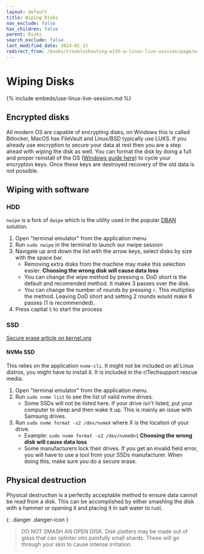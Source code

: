 ```yaml
---
layout: default
title: Wiping Disks
nav_exclude: false
has_children: false
parent: Disks
search_exclude: false
last_modified_date: 2024-02-23
redirect_from: /books/troubleshooting-with-a-linux-live-session/page/wiping-disks
---
```


# Wiping Disks
{% include embeds/use-linux-live-session.md %}

## Encrypted disks
All modern OS are capable of encrypting disks, on Windows this is called Bitlocker, MacOS has FileVault and Linux/BSD typically use LUKS. If you already use encryption to secure your data at rest then you are a step ahead with wiping the disk as well. You can format the disk by doing a full and proper reinstall of the OS ([Windows guide here](/windows)) to cycle your encryption keys. Once these keys are destroyed recovery of the old data is not possible.

## Wiping with software
### HDD
`nwipe` is a fork of `dwipe` which is the utility used in the popular [DBAN](https://dban.org/) solution.

1. Open "terminal emulator" from the application menu
2. Run `sudo nwipe` in the terminal to launch our nwipe session
3. Navigate up and down the list with the arrow keys, select disks by size with the space bar. 
	* Removing extra disks from the machine may make this selection easier. **Choosing the wrong disk will cause data loss**
	* You can change the wipe method by pressing `m`. DoD short is the default and recomended method. It makes 3 passes over the disk.
    * You can change the number of rounds by pressing `r`. This multiplies the method. Leaving DoD short and setting 2 rounds would make 6 passes (1 is recommended).
4. Press capital `S` to start the process

### SSD
[Secure erase article on kernel.org](https://ata.wiki.kernel.org/index.php/ATA_Secure_Erase)

#### NVMe SSD
This relies on the application `nvme-cli`. It might not be included on all Linux distros, you might have to install it. It is included in the r/Techsupport rescue media.
1. Open "terminal emulator" from the application menu.
2. Run `sudo nvme list` to see the list of valid nvme drives.
	* Some SSDs will not be listed here. If your drive isn't listed, put your computer to sleep and then wake it up. This is mainly an issue with Samsung drives.
3. Run `sudo nvme format -s2 /dev/nvmeX` where X is the location of your drive.
	* Example: `sudo nvme format -s2 /dev/nvme0n1` **Choosing the wrong disk will cause data loss**
    * Some manufacturers lock their drives. If you get an invalid field error, you will have to use a tool from your SSDs manufacturer. When doing this, make sure you do a secure erase.

## Physical destruction
Physical destruction is a perfectly acceptable method to ensure data cannot be read from a disk. This can be accomplished by either smashing the disk with a hammer or opening it and placing it in salt water to rust.

{: .danger .danger-icon }
> DO NOT SMASH AN OPEN DISK.
> Disk platters may be made out of glass that can splinter into painfully small shards. These will go through your skin to cause intense irritation.

